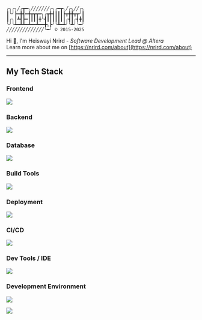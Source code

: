 ```
╭╮╭╮╱╭┳━╮╱╱╱╱╱╱╱╭╮╭━┳╮╱╭╮╱╱╭╮
┃╰╯┣━╋┫━╋┳┳┳━╮╭┳╋┫┃┃┃┣┳╋╋┳┳╯┃
┃╭╮┃┻┫┣━┃┃┃┃╋╰┫┃┃┃┃┃┃┃╭┫┃╭┫╋┃
╰╯╰┻━┻┻━┻━━┻━━╋╮┣╯╰┻━┻╯╰┻╯╰━╯
╱╱╱╱╱╱╱╱╱╱╱╱╱╱╰━╯ © 2015-2025
```
Hi 👋, I'm Heiswayi Nrird - _Software Development Lead @ Altera_<br>
Learn more about me on [https://nrird.com/about](https://nrird.com/about)

---

## My Tech Stack

### Frontend
![](https://skillicons.dev/icons?i=html,css,sass,js,ts,jquery,react,angular,tailwind,vite,bootstrap,materialui,svg,less,dart)

### Backend
![](https://skillicons.dev/icons?i=cs,py,ruby,php,dotnet,nodejs,express,fastapi,rails,kafka,rabbitmq,firebase)

### Database
![](https://skillicons.dev/icons?i=mysql,sqlite,redis,postgres,mongodb)

### Build Tools
![](https://skillicons.dev/icons?i=npm,yarn,pnpm,gulp,vite,webpack,gradle,maven,cmake,babel,electron,md,flutter)

### Deployment
![](https://skillicons.dev/icons?i=aws,azure,cloudflare,docker,kubernetes,netlify,openstack,terraform,vercel,nginx)

### CI/CD
![](https://skillicons.dev/icons?i=githubactions,gitlab,jenkins,bash,git,powershell)

### Dev Tools / IDE
![](https://skillicons.dev/icons?i=vscode,visualstudio)

### Development Environment
![](https://skillicons.dev/icons?i=arduino,codepen,discord,linux,windows,raspberrypi)

![](https://hit.yhype.me/github/profile?account_id=13794983)
